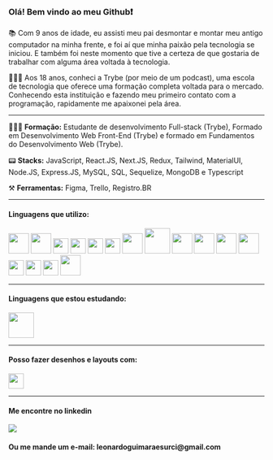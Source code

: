 ###  Olá! Bem vindo ao meu Github:heavy_exclamation_mark:


📚 Com 9 anos de idade, eu assisti meu pai desmontar e montar meu antigo computador na minha frente, e foi aí que minha paixão pela tecnologia se iniciou. E também foi neste momento que tive a certeza de que gostaria de trabalhar com alguma área voltada à tecnologia.

👩🏻‍🎓 Aos 18 anos, conheci a Trybe (por meio de um podcast), uma escola de tecnologia que oferece uma formação completa voltada para o mercado. Conhecendo esta instituição e fazendo meu primeiro contato com a programação, rapidamente me apaixonei pela área.

<hr>

👩🏻‍🎓 <b>Formação:</b> Estudante de desenvolvimento Full-stack (Trybe), Formado em Desenvolvimento Web Front-End (Trybe) e formado em Fundamentos do Desenvolvimento Web (Trybe).

📟 <b>Stacks:</b> JavaScript, React.JS, Next.JS, Redux, Tailwind, MaterialUI, Node.JS, Express.JS, MySQL, SQL, Sequelize, MongoDB e Typescript

⚒️ <b>Ferramentas:</b> Figma, Trello, Registro.BR

<hr>
<h4> Linguagens que utilizo:</h4>

<div display="flex" >
<img src="https://cdn.jsdelivr.net/gh/devicons/devicon/icons/html5/html5-original-wordmark.svg" height="40px"/>
<img src="https://cdn.jsdelivr.net/gh/devicons/devicon/icons/css3/css3-original-wordmark.svg" height="40px"/>
<img src="https://cdn.jsdelivr.net/gh/devicons/devicon/icons/javascript/javascript-original.svg" height= "30px"/>
<img src="https://cdn.jsdelivr.net/gh/devicons/devicon/icons/typescript/typescript-original.svg" height= "30px"/>
<img src="https://cdn.jsdelivr.net/gh/devicons/devicon/icons/react/react-original-wordmark.svg" height= "30px"/>
<img src="https://cdn.jsdelivr.net/gh/devicons/devicon/icons/redux/redux-original.svg" height= "30px"/>
<img src="https://cdn.jsdelivr.net/gh/devicons/devicon/icons/tailwindcss/tailwindcss-plain.svg" height="40px"/>
<img src="https://cdn.jsdelivr.net/gh/devicons/devicon/icons/nodejs/nodejs-original-wordmark.svg" height= "50px"/>
<img src="https://cdn.jsdelivr.net/gh/devicons/devicon/icons/express/express-original.svg"  height= "40px"/>
<img src="https://cdn.jsdelivr.net/gh/devicons/devicon/icons/mysql/mysql-plain.svg" height= "40px"/>
<img src="https://cdn.jsdelivr.net/gh/devicons/devicon/icons/sequelize/sequelize-original.svg"  height= "40px"/>
<img src="https://cdn.jsdelivr.net/gh/devicons/devicon/icons/docker/docker-original.svg" height= "40px"/>
<img src="https://cdn.jsdelivr.net/gh/devicons/devicon/icons/bootstrap/bootstrap-original.svg" height= "30px"/>
<img src="https://upload.wikimedia.org/wikipedia/commons/thumb/8/8e/Nextjs-logo.svg/1280px-Nextjs-logo.svg.png" height= "30px"/>
<img src="https://cdn.jsdelivr.net/gh/devicons/devicon/icons/jest/jest-plain.svg" height= "30px"/>
<img src="https://cdn.jsdelivr.net/gh/devicons/devicon/icons/mongodb/mongodb-original-wordmark.svg" height= "40px"/>
</div>
<hr>
<h4> Linguagens que estou estudando:</h4>
<div display="flex">
<img src="https://w7.pngwing.com/pngs/234/329/png-transparent-python-logo-thumbnail.png" height="50px" />
</div>
<hr>

<h4> Posso fazer desenhos e layouts com:</h4>
<div display="flex">
<img src="https://cdn.jsdelivr.net/gh/devicons/devicon/icons/figma/figma-original.png" height= "30px"/>
</div>
<hr>

<h4> Me encontre no linkedin</h4>
<div><a href="https://www.linkedin.com/in/leonardoozx" target="_blank"><img src="https://img.shields.io/badge/-LinkedIn-%230077B5?style=for-the-badge&logo=linkedin&logoColor=white" target="_blank" ></a>  </div>

<h4> Ou me mande um e-mail: leonardoguimaraesurci@gmail.com</h4>

 
